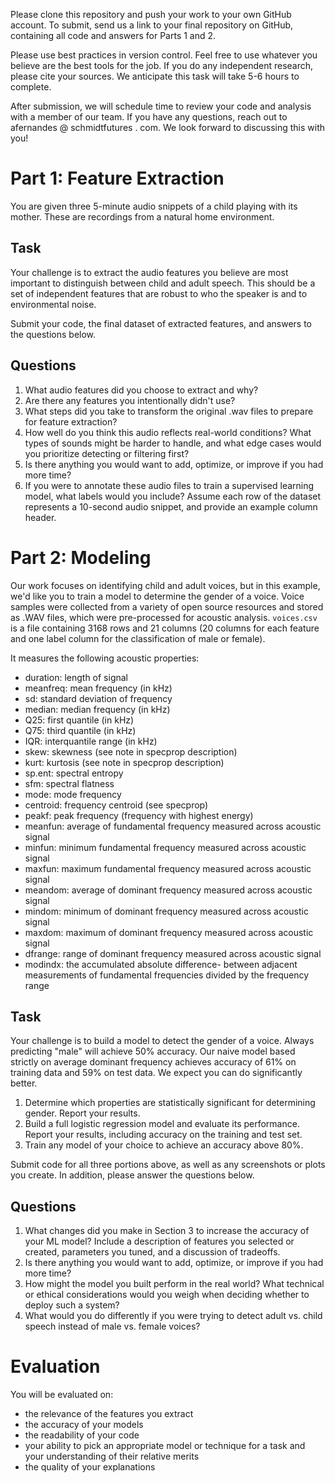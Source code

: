 Please clone this repository and push your work to your own GitHub account. To submit, send us a link to your final repository on GitHub, containing all code and answers for Parts 1 and 2. 

Please use best practices in version control. Feel free to use whatever you believe are the best tools for the job. If you do any independent research, please cite your sources. We anticipate this task will take 5-6 hours to complete. 

After submission, we will schedule time to review your code and analysis with a member of our team. If you have any questions, reach out to afernandes @ schmidtfutures . com. We look forward to discussing this with you!

# Part 1: Feature Extraction

You are given three 5-minute audio snippets of a child playing with its mother. These are recordings from a natural home environment. 

## Task 
Your challenge is to extract the audio features you believe are most important to distinguish between child and adult speech. This should be a set of independent features that are robust to who the speaker is and to environmental noise.

Submit your code, the final dataset of extracted features, and answers to the questions below. 

## Questions
1. What audio features did you choose to extract and why?
2. Are there any features you intentionally didn't use? 
3. What steps did you take to transform the original .wav files to prepare for feature extraction?
4. How well do you think this audio reflects real-world conditions? What types of sounds might be harder to handle, and what edge cases would you prioritize detecting or filtering first?
5. Is there anything you would want to add, optimize, or improve if you had more time?
6. If you were to annotate these audio files to train a supervised learning model, what labels would you include? Assume each row of the dataset represents a 10-second audio snippet, and provide an example column header. 

# Part 2: Modeling

Our work focuses on identifying child and adult voices, but in this example, we'd like you to train a model to determine the gender of a voice. Voice samples were collected from a variety of open source resources and stored as .WAV files, which were pre-processed for acoustic analysis. `voices.csv` is a file containing 3168 rows and 21 columns (20 columns for each feature and one label column for the classification of male or female). 

It measures the following acoustic properties: 
- duration: length of signal
- meanfreq: mean frequency (in kHz)
- sd: standard deviation of frequency
- median: median frequency (in kHz)
- Q25: first quantile (in kHz)
- Q75: third quantile (in kHz)
- IQR: interquantile range (in kHz)
- skew: skewness (see note in specprop description)
- kurt: kurtosis (see note in specprop description)
- sp.ent: spectral entropy
- sfm: spectral flatness
- mode: mode frequency
- centroid: frequency centroid (see specprop)
- peakf: peak frequency (frequency with highest energy)
- meanfun: average of fundamental frequency measured across acoustic signal
- minfun: minimum fundamental frequency measured across acoustic signal
- maxfun: maximum fundamental frequency measured across acoustic signal
- meandom: average of dominant frequency measured across acoustic signal
- mindom: minimum of dominant frequency measured across acoustic signal
- maxdom: maximum of dominant frequency measured across acoustic signal
- dfrange: range of dominant frequency measured across acoustic signal
- modindx: the accumulated absolute difference- between adjacent measurements of fundamental frequencies divided by the frequency range

## Task
Your challenge is to build a model to detect the gender of a voice. Always predicting "male" will achieve 50% accuracy. Our naive model based strictly on average dominant frequency achieves accuracy of 61% on training data and 59% on test data. We expect you can do significantly better.

1. Determine which properties are statistically significant for determining gender. Report your results.
2. Build a full logistic regression model and evaluate its performance. Report your results, including accuracy on the training and test set.
3. Train any model of your choice to achieve an accuracy above 80%. 

Submit code for all three portions above, as well as any screenshots or plots you create. In addition, please answer the questions below. 

## Questions
1. What changes did you make in Section 3 to increase the accuracy of your ML model? Include a description of features you selected or created, parameters you tuned, and a discussion of tradeoffs.
2. Is there anything you would want to add, optimize, or improve if you had more time?
3. How might the model you built perform in the real world? What technical or ethical considerations would you weigh when deciding whether to deploy such a system?
4. What would you do differently if you were trying to detect adult vs. child speech instead of male vs. female voices?

# Evaluation

You will be evaluated on: 
- the relevance of the features you extract
- the accuracy of your models
- the readability of your code
- your ability to pick an appropriate model or technique for a task and your understanding of their relative merits
- the quality of your explanations 

